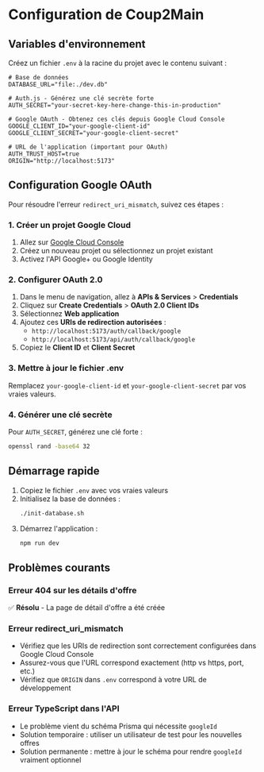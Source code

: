 # Configuration de Coup2Main

## Variables d'environnement

Créez un fichier `.env` à la racine du projet avec le contenu suivant :

```env
# Base de données
DATABASE_URL="file:./dev.db"

# Auth.js - Générez une clé secrète forte
AUTH_SECRET="your-secret-key-here-change-this-in-production"

# Google OAuth - Obtenez ces clés depuis Google Cloud Console
GOOGLE_CLIENT_ID="your-google-client-id"
GOOGLE_CLIENT_SECRET="your-google-client-secret"

# URL de l'application (important pour OAuth)
AUTH_TRUST_HOST=true
ORIGIN="http://localhost:5173"
```

## Configuration Google OAuth

Pour résoudre l'erreur `redirect_uri_mismatch`, suivez ces étapes :

### 1. Créer un projet Google Cloud

1. Allez sur [Google Cloud Console](https://console.cloud.google.com/)
2. Créez un nouveau projet ou sélectionnez un projet existant
3. Activez l'API Google+ ou Google Identity

### 2. Configurer OAuth 2.0

1. Dans le menu de navigation, allez à **APIs & Services** > **Credentials**
2. Cliquez sur **Create Credentials** > **OAuth 2.0 Client IDs**
3. Sélectionnez **Web application**
4. Ajoutez ces **URIs de redirection autorisées** :
   - `http://localhost:5173/auth/callback/google`
   - `http://localhost:5173/api/auth/callback/google`
5. Copiez le **Client ID** et **Client Secret**

### 3. Mettre à jour le fichier .env

Remplacez `your-google-client-id` et `your-google-client-secret` par vos vraies valeurs.

### 4. Générer une clé secrète

Pour `AUTH_SECRET`, générez une clé forte :

```bash
openssl rand -base64 32
```

## Démarrage rapide

1. Copiez le fichier `.env` avec vos vraies valeurs
2. Initialisez la base de données :
   ```bash
   ./init-database.sh
   ```
3. Démarrez l'application :
   ```bash
   npm run dev
   ```

## Problèmes courants

### Erreur 404 sur les détails d'offre

✅ **Résolu** - La page de détail d'offre a été créée

### Erreur redirect_uri_mismatch

- Vérifiez que les URIs de redirection sont correctement configurées dans Google Cloud Console
- Assurez-vous que l'URL correspond exactement (http vs https, port, etc.)
- Vérifiez que `ORIGIN` dans `.env` correspond à votre URL de développement

### Erreur TypeScript dans l'API

- Le problème vient du schéma Prisma qui nécessite `googleId`
- Solution temporaire : utiliser un utilisateur de test pour les nouvelles offres
- Solution permanente : mettre à jour le schéma pour rendre `googleId` vraiment optionnel
